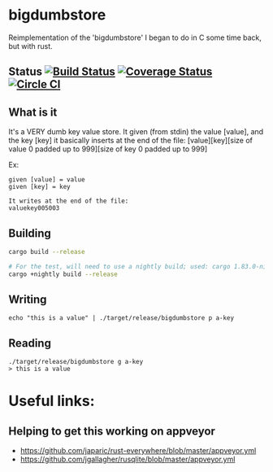 # bigdumbstore
Reimplementation of the 'bigdumbstore' I began to do in C some time back, but with rust.

## Status [![Build Status](https://travis-ci.org/chamakits/bigdumbstore.svg?branch=master)](https://travis-ci.org/chamakits/bigdumbstore) [![Coverage Status](https://coveralls.io/repos/chamakits/bigdumbstore/badge.svg?branch=master&service=github)](https://coveralls.io/github/chamakits/bigdumbstore?branch=master) [![Circle CI](https://circleci.com/gh/chamakits/bigdumbstore.svg?style=svg)](https://circleci.com/gh/chamakits/bigdumbstore)

## What is it
It's a VERY dumb key value store. It given (from stdin) the value [value], and the key [key] it basically inserts at the end of the file:
[value][key][size of value 0 padded up to 999][size of key 0 padded up to 999]

Ex:

```
given [value] = value
given [key] = key

It writes at the end of the file:
valuekey005003
```

## Building

```bash 
cargo build --release

# For the test, will need to use a nightly build; used: cargo 1.83.0-nightly (80d82ca22 2024-09-27)
cargo +nightly build --release
```

## Writing

```
echo "this is a value" | ./target/release/bigdumbstore p a-key
```

## Reading

```
./target/release/bigdumbstore g a-key
> this is a value
```


# Useful links:

## Helping to get this working on appveyor
- https://github.com/japaric/rust-everywhere/blob/master/appveyor.yml
- https://github.com/jgallagher/rusqlite/blob/master/appveyor.yml